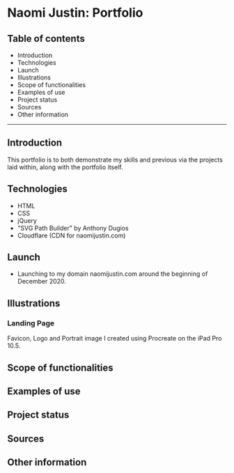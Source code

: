 # Naomi Justin: Portfolio
 
## Table of contents
* Introduction
* Technologies
* Launch
* Illustrations
* Scope of functionalities 
* Examples of use
* Project status 
* Sources
* Other information
___
 
## Introduction
This portfolio is to both demonstrate my skills and previous via the projects laid within, along with the portfolio itself.
 
## Technologies
* HTML
* CSS
* jQuery
* "SVG Path Builder" by Anthony Dugios
* Cloudflare (CDN for naomijustin.com)
 
## Launch
* Launching to my domain naomijustin.com around the beginning of December 2020.
 
## Illustrations
### Landing Page
Favicon, Logo and Portrait image I created using Procreate on the iPad Pro 10.5. 
 
## Scope of functionalities 
 
## Examples of use
 
## Project status 
 
## Sources
 
## Other information

